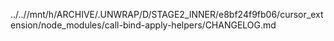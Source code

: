 ../..//mnt/h/ARCHIVE/.UNWRAP/D/STAGE2_INNER/e8bf24f9fb06/cursor_extension/node_modules/call-bind-apply-helpers/CHANGELOG.md